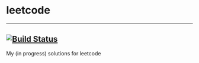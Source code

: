 # leetcode  #
---
[![Build Status](https://travis-ci.org/amey91/leetcode.svg?branch=master)](https://travis-ci.org/amey91/leetcode)
---
My (in progress) solutions for leetcode

